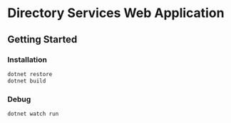 # Directory Services Web Application

## Getting Started

### Installation

```sh
dotnet restore
dotnet build
```

### Debug

```sh
dotnet watch run
```